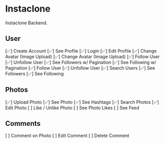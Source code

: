 # Instaclone

Instaclone Backend.

## User
[✅] Create Account
[✅] See Profile
[✅] Login
[✅] Edit Profile
[✅] Change Avatar (Image Upload)
[✅] Change Avatar (Image Upload)
[✅] Follow User
[✅] Unfollow User
[✅] See Followers w/ Pagination
[✅] See Following w/ Pagination
[✅] Follow User
[✅] Unfollow User
[✅] Search Users
[✅] See Followers
[✅] See Following

 ## Photos

[✅] Upload Photo
[✅] See Photo
[✅] See Hashtags
[✅] Search Photos
[✅] Edit Photo
[ ] Like / Unlike Photo
[ ] See Photo Likes
[ ] See Feed

 ## Comments

[ ] Comment on Photo
[ ] Edit Comment
[ ] Delete Comment